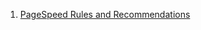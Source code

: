 1. [PageSpeed Rules and Recommendations](https://developers.google.com/web/fundamentals/performance/critical-rendering-path/page-speed-rules-and-recommendations)
